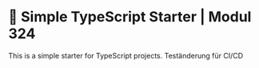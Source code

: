 # 🧰 Simple TypeScript Starter | Modul 324

This is a simple starter for TypeScript projects.
Teständerung für CI/CD